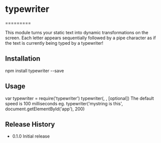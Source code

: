 # typewriter
=========

This module turns your static text into dynamic transformations on the screen. Each letter appears sequentially followed by a pipe character as if the text is currently being typed by a typewriter!


## Installation

  npm install typewriter --save


## Usage

  var typewriter = require('typewriter')
  typewriter(<the string to display>, <the DOM node this string is the textContent of>, [optional]<speed in milliseconds>)
  The default speed is 100 milliseconds
  eg. typewriter('mystring is this', document.getElementById('app'), 200)


## Release History

* 0.1.0 Initial release